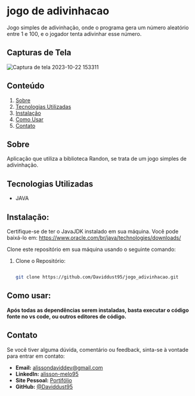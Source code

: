 # jogo de adivinhacao
<justify>
Jogo simples de adivinhação, onde o programa gera um número aleatório entre 1 e 100, e o jogador tenta adivinhar esse número. 
</justify>

## Capturas de Tela

![Captura de tela 2023-10-22 153311](https://github.com/Daviddust95/jogo_adivinhacao/assets/124353154/7a2e1668-1386-4794-b300-1cdb45f7af5a)

## Conteúdo

1. [Sobre](#sobre)
2. [Tecnologias Utilizadas](#tecnologias-utilizadas)
3. [Instalação](#instalação)
4. [Como Usar](#como-usar)
5. [Contato](#contato)

## Sobre
<justify>
Aplicação que utiliza a biblioteca Randon, se trata de um jogo simples de adivinhação.
</justify>

## Tecnologias Utilizadas

- JAVA

## Instalação:

Certifique-se de ter o JavaJDK instalado em sua máquina. Você pode baixá-lo em: https://www.oracle.com/br/java/technologies/downloads/

Clone este repositório em sua máquina usando o seguinte comando:

1. Clone o Repositório:
   ```bash
   
   git clone https://github.com/Daviddust95/jogo_adivinhacao.git
   
## Como usar:

**Após todas as dependências serem instaladas, basta executar o código fonte no vs code, ou outros editores de código.**

## Contato
Se você tiver alguma dúvida, comentário ou feedback, sinta-se à vontade para entrar em contato:

- **Email:** alissondaviddev@gmail.com
- **LinkedIn:** [alisson-melo95](https://www.linkedin.com/in/alisson-melo95/) 
- **Site Pessoal:** [Portifólio](https://alissondev.tech)
- **GitHub:** [@Daviddust95](https://github.com/Daviddust95)
